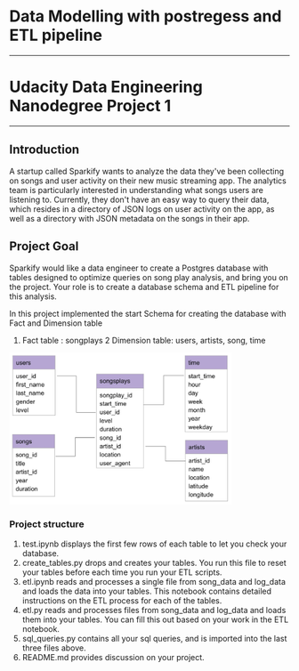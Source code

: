 # Data Modelling with postregess and ETL pipeline
_____________________________________________________________

# Udacity Data Engineering Nanodegree Project 1
_____________________________________________________________

## Introduction

A startup called Sparkify wants to analyze the data they've been collecting on songs and user activity on their new music streaming app. The analytics team is particularly interested in understanding what songs users are listening to. Currently, they don't have an easy way to query their data, which resides in a directory of JSON logs on user activity on the app, as well as a directory with JSON metadata on the songs in their app.

## Project Goal
Sparkify would like a data engineer to create a Postgres database with tables designed to optimize queries on song play analysis, and bring you on the project. Your role is to create a database schema and ETL pipeline for this analysis.

In this project implemented the start Schema for creating the database with Fact and Dimension table
1. Fact table : songplays
2 Dimension table: users, artists, song, time

<img src="star_schema_photo.jpg" alt="drawing" width="400"/>

### Project structure
1. test.ipynb displays the first few rows of each table to let you check your database.
2. create_tables.py drops and creates your tables. You run this file to reset your tables before each time you run your ETL      scripts.
3. etl.ipynb reads and processes a single file from song_data and log_data and loads the data into your tables. This notebook    contains detailed instructions on the ETL process for each of the tables.
4. etl.py reads and processes files from song_data and log_data and loads them into your tables. You can fill this out based    on your work in the ETL notebook.
5. sql_queries.py contains all your sql queries, and is imported into the last three files above.
6. README.md provides discussion on your project.
